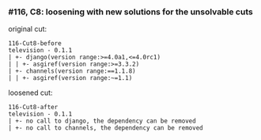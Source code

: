 ### #116, C8: loosening with new solutions for the unsolvable cuts
original cut:

```
116-Cut8-before
television - 0.1.1
| +- django(version range:>=4.0a1,<=4.0rc1)
| | +- asgiref(version range:>=3.3.2)
| +- channels(version range:==1.1.8)
| | +- asgiref(version range:~=1.1)
```




loosened cut:
```
116-Cut8-after
television - 0.1.1
| +- no call to django, the dependency can be removed
| +- no call to channels, the dependency can be removed
```


